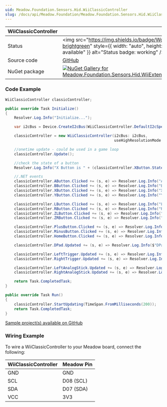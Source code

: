 ```yaml
---
uid: Meadow.Foundation.Sensors.Hid.WiiClassicController
slug: /docs/api/Meadow.Foundation/Meadow.Foundation.Sensors.Hid.WiiClassicController
---
```


| WiiClassicController | |
|--------|--------|
| Status | <img src="https://img.shields.io/badge/Working-brightgreen" style={{ width: "auto", height: "-webkit-fill-available" }} alt="Status badge: working" /> |
| Source code | [GitHub](https://github.com/WildernessLabs/Meadow.Foundation/tree/main/Source/Meadow.Foundation.Peripherals/Sensors.Hid.WiiExtensionControllers) |
| NuGet package | <a href="https://www.nuget.org/packages/Meadow.Foundation.Sensors.Hid.WiiExtensionControllers/" target="_blank"><img src="https://img.shields.io/nuget/v/Meadow.Foundation.Sensors.Hid.WiiExtensionControllers.svg?label=Meadow.Foundation.Sensors.Hid.WiiExtensionControllers" alt="NuGet Gallery for Meadow.Foundation.Sensors.Hid.WiiExtensionControllers" /></a> |

### Code Example

```csharp
WiiClassicController classicController;

public override Task Initialize()
{
    Resolver.Log.Info("Initialize...");

    var i2cBus = Device.CreateI2cBus(WiiClassicController.DefaultI2cSpeed);

    classicController = new WiiClassicController(i2cBus: i2cBus,
                                                 useHighResolutionMode: true);

    //onetime update - could be used in a game loop
    classicController.Update();

    //check the state of a button
    Resolver.Log.Info("X Button is " + (classicController.XButton.State == true ? "pressed" : "not pressed"));

    //.NET events
    classicController.AButton.Clicked += (s, e) => Resolver.Log.Info("A button clicked");
    classicController.BButton.Clicked += (s, e) => Resolver.Log.Info("B button clicked");
    classicController.XButton.Clicked += (s, e) => Resolver.Log.Info("X button clicked");
    classicController.YButton.Clicked += (s, e) => Resolver.Log.Info("Y button clicked");

    classicController.LButton.Clicked += (s, e) => Resolver.Log.Info("L button clicked");
    classicController.RButton.Clicked += (s, e) => Resolver.Log.Info("R button clicked");
    classicController.ZLButton.Clicked += (s, e) => Resolver.Log.Info("ZL button clicked");
    classicController.ZRButton.Clicked += (s, e) => Resolver.Log.Info("ZR button clicked");

    classicController.PlusButton.Clicked += (s, e) => Resolver.Log.Info("+ button clicked");
    classicController.MinusButton.Clicked += (s, e) => Resolver.Log.Info("- button clicked");
    classicController.HomeButton.Clicked += (s, e) => Resolver.Log.Info("Home button clicked");

    classicController.DPad.Updated += (s, e) => Resolver.Log.Info($"DPad {e.New}");

    classicController.LeftTrigger.Updated += (s, e) => Resolver.Log.Info($"Left Trigger {e.New}");
    classicController.RightTrigger.Updated += (s, e) => Resolver.Log.Info($"Left Trigger {e.New}");

    classicController.LeftAnalogStick.Updated += (s, e) => Resolver.Log.Info($"Left Analog Stick {e.New.Horizontal}, {e.New.Vertical}");
    classicController.RightAnalogStick.Updated += (s, e) => Resolver.Log.Info($"Right Analog Stick {e.New.Horizontal}, {e.New.Vertical}");

    return Task.CompletedTask;
}

public override Task Run()
{
    classicController.StartUpdating(TimeSpan.FromMilliseconds(200));
    return Task.CompletedTask;
}

```

[Sample project(s) available on GitHub](https://github.com/WildernessLabs/Meadow.Foundation/tree/main/Source/Meadow.Foundation.Peripherals/Sensors.Hid.WiiExtensionControllers/Samples/WiiClassicController_Sample)

### Wiring Example

To wire a WiiClassicController to your Meadow board, connect the following:

| WiiClassicController  | Meadow Pin  |
|---------|-------------|
| GND     | GND         |
| SCL     | D08 (SCL)   |
| SDA     | D07 (SDA)   |
| VCC     | 3V3         |
